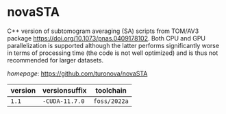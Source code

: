 # novaSTA

C++ version of subtomogram averaging (SA) scripts from TOM/AV3 package           https://doi.org/10.1073/pnas.0409178102. Both CPU and GPU parallelization is     supported although the latter performs significantly worse in terms of           processing time (the code is not well optimized) and is thus not recommended for larger datasets.

*homepage*: <https://github.com/turonova/novaSTA>

version | versionsuffix | toolchain
--------|---------------|----------
``1.1`` | ``-CUDA-11.7.0`` | ``foss/2022a``
